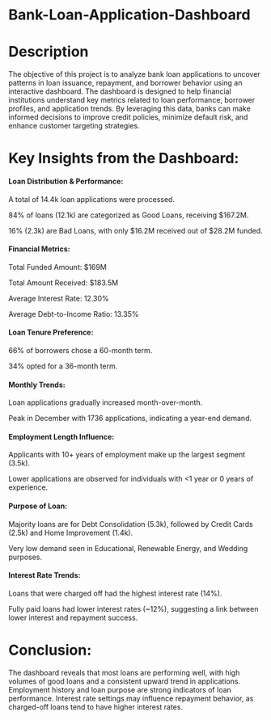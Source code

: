 # Bank-Loan-Application-Dashboard

# Description
The objective of this project is to analyze bank loan applications to uncover patterns in loan issuance, repayment, and borrower behavior using an interactive dashboard. The dashboard is designed to help financial institutions understand key metrics related to loan performance, borrower profiles, and application trends. By leveraging this data, banks can make informed decisions to improve credit policies, minimize default risk, and enhance customer targeting strategies.
# Key Insights from the Dashboard:
#### Loan Distribution & Performance:
A total of 14.4k loan applications were processed.

84% of loans (12.1k) are categorized as Good Loans, receiving $167.2M.

16% (2.3k) are Bad Loans, with only $16.2M received out of $28.2M funded.
#### Financial Metrics:
Total Funded Amount: $169M

Total Amount Received: $183.5M

Average Interest Rate: 12.30%

Average Debt-to-Income Ratio: 13.35%
#### Loan Tenure Preference:
66% of borrowers chose a 60-month term.

34% opted for a 36-month term.
#### Monthly Trends:
Loan applications gradually increased month-over-month.

Peak in December with 1736 applications, indicating a year-end demand.
#### Employment Length Influence:
Applicants with 10+ years of employment make up the largest segment (3.5k).

Lower applications are observed for individuals with <1 year or 0 years of experience.
#### Purpose of Loan:
Majority loans are for Debt Consolidation (5.3k), followed by Credit Cards (2.5k) and Home Improvement (1.4k).

Very low demand seen in Educational, Renewable Energy, and Wedding purposes.
#### Interest Rate Trends:
Loans that were charged off had the highest interest rate (14%).

Fully paid loans had lower interest rates (~12%), suggesting a link between lower interest and repayment success.
# Conclusion:
The dashboard reveals that most loans are performing well, with high volumes of good loans and a consistent upward trend in applications. Employment history and loan purpose are strong indicators of loan performance. Interest rate settings may influence repayment behavior, as charged-off loans tend to have higher interest rates.

